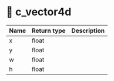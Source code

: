 # 🔭 c\_vector4d

| Name | Return type | Description |
| ---- | ----------- | ----------- |
| x    | float       |             |
| y    | float       |             |
| w    | float       |             |
| h    | float       |             |

